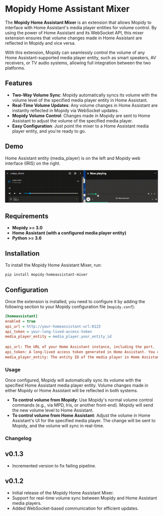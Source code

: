 
# Mopidy Home Assistant Mixer

The **Mopidy Home Assistant Mixer** is an extension that allows Mopidy to interface with Home Assistant's media player entities for volume control. By using the power of Home Assistant and its WebSocket API, this mixer extension ensures that volume changes made in Home Assistant are reflected in Mopidy and vice versa.

With this extension, Mopidy can seamlessly control the volume of any Home Assistant-supported media player entity, such as smart speakers, AV receivers, or TV audio systems, allowing full integration between the two platforms.

## Features

- **Two-Way Volume Sync**: Mopidy automatically syncs its volume with the volume level of the specified media player entity in Home Assistant.
- **Real-Time Volume Updates**: Any volume changes in Home Assistant are instantly reflected in Mopidy via WebSocket updates.
- **Mopidy Volume Control**: Changes made in Mopidy are sent to Home Assistant to adjust the volume of the specified media player.
- **Easy Configuration**: Just point the mixer to a Home Assistant media player entity, and you're ready to go.

## Demo

Home Assistant entity (media_player) is on the left and Mopidy web interface (IRIS) on the right.

![Demo GIF](https://github.com/gorzelak/mopidy-homeassistant-mixer/raw/main/demo.gif)


## Requirements

- **Mopidy >= 3.0**
- **Home Assistant (with a configured media player entity)**
- **Python >= 3.6**

## Installation

To install the Mopidy Home Assistant Mixer, run:

```bash
pip install mopidy-homeassistant-mixer
```

## Configuration

Once the extension is installed, you need to configure it by adding the following section to your Mopidy configuration file (`mopidy.conf`):

```ini
[homeassistant]
enabled = true
api_url = http://your-homeassistant-url:8123
api_token = your-long-lived-access-token
media_player_entity = media_player.your_entity_id

api_url: The URL of your Home Assistant instance, including the port.
api_token: A long-lived access token generated in Home Assistant. You can create one by going to Profile > Long-Lived Access Tokens.
media_player_entity: The entity ID of the media player in Home Assistant that you want to control (e.g., media_player.onkyo_receiver).
```

### Usage

Once configured, Mopidy will automatically sync its volume with the specified Home Assistant media player entity. Volume changes made in either Mopidy or Home Assistant will be reflected in both systems.

- **To control volume from Mopidy**: Use Mopidy's normal volume control commands (e.g., via MPD, Iris, or another front-end). Mopidy will send the new volume level to Home Assistant.
- **To control volume from Home Assistant**: Adjust the volume in Home Assistant's UI for the specified media player. The change will be sent to Mopidy, and the volume will sync in real-time.

### Changelog

## v0.1.3
- Incremented version to fix failing pipeline.

## v0.1.2
- Initial release of the Mopidy Home Assistant Mixer.
- Support for real-time volume sync between Mopidy and Home Assistant media players.
- Added WebSocket-based communication for efficient updates.
